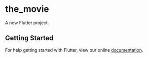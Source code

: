 # the_movie

A new Flutter project.

## Getting Started

For help getting started with Flutter, view our online
[documentation](http://flutter.io/).
